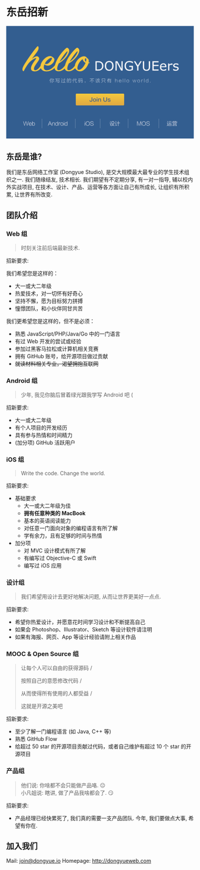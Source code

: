 # 东岳招新

[![poster](images/poster2.png)](http://tongqu.me/act/13678)

## 东岳是谁?

我们是东岳网络工作室 (Dongyue Studio), 是交大规模最大最专业的学生技术组织之一. 我们随缘结友, 技术相长. 我们期望有不定期分享, 有一对一指导, 辅以校内外实战项目, 在技术、设计、产品、运营等各方面让自己有所成长, 让组织有所积累, 让世界有所改变.

## 团队介绍

### Web 组

> 时刻关注前后端最新技术.

招新要求:

我们希望您是这样的：
- 大一或大二年级
- 热爱技术，对一切怀有好奇心
- 坚持不懈，愿为目标努力拼搏
- 憧憬团队，和小伙伴同甘共苦

我们更希望您是这样的，但不是必须：
- 熟悉 JavaScript/PHP/Java/Go 中的一门语言
- 有过 Web 开发的尝试或经验
- 参加过黑客马拉松或计算机相关竞赛
- 拥有 GitHub 账号，给开源项目做过贡献
- ~~就读材料相关专业，渴望拥抱互联网~~

### Android 组

> 少年, 我见你脑后冒着绿光跟我学写 Android 吧 (

招新要求:

* 大一或大二年级
* 有个人项目的开发经历
* 具有参与热情和时间精力
* (加分项) GitHub 活跃用户

### iOS 组

> Write the code. Change the world.

招新要求:

- 基础要求
  - 大一或大二年级为佳
  - **拥有任意种类的 MacBook**
  - 基本的英语阅读能力
  - 对任意一门面向对象的编程语言有所了解
  - 学有余力，且有足够的时间与热情
- 加分项
  - 对 MVC 设计模式有所了解
  - 有编写过 Objective-C 或 Swift
  - 编写过 iOS 应用

### 设计组

> 我们希望用设计去更好地解决问题, 从而让世界更美好一点点.

招新要求:

- 希望你热爱设计，并愿意花时间学习设计和不断提高自己
- 如果会 Photoshop、Illustrator、Sketch 等设计软件请注明
- 如果有海报、网页、App 等设计经验请附上相关作品

### MOOC & Open Source 组

> 让每个人可以自由的获得源码 /
> 
> 按照自己的意愿修改代码 /
> 
> 从而使得所有使用的人都受益 /
> 
> 这就是开源之美吧

招新要求:

- 至少了解一门编程语言 (如 Java, C++ 等)
- 熟悉 GitHub Flow
- 给超过 50 star 的开源项目贡献过代码，或者自己维护有超过 10 个 star 的开源项目

### 产品组

> 他们说: 你啥都不会只能做产品咯. :neutral_face:<br>
小凡姐说: 瞎讲, 做了产品我啥都会了. :smirk:

招新要求:

- 产品经理已经快累死了, 我们真的需要一支产品团队. 今年, 我们要做点大事, 希望有你在.

## 加入我们

<!--\>\> [JOIN US](http://tongqu.me/act/13678) << -->

Mail: join@dongyue.io
Homepage: http://dongyueweb.com
